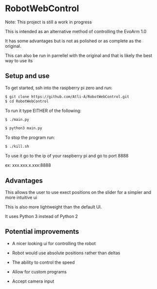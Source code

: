 # RobotWebControl


Note: This project is still a work in progress

This is intended as an alternative method of controlling the EvoArm 1.0

It has some advantages but is not as polished or as complete as the original.

This can also be run in parrellel with the original and that is likely the best way to use its

## Setup and use

To get started, ssh into the raspberry pi zero and run:

```sh
$ git clone https://github.com/Atli-A/RobotWebControl.git
$ cd RobotWebControl
```
To run it type EITHER of the following:
```sh
$ ./main.py

$ python3 main.py
```

To stop the program run:
```sh
$ ./kill.sh
```

To use it go to the ip of your raspberry pi and go to port 8888

ex: xxx.xxx.x.xxx:8888

## Advantages

This allows the user to use exect positions on the slider for a simpler and more intuitive ui

This is also more lightweight than the default UI.

It uses Python 3 instead of Python 2 

## Potential improvements

- A nicer looking ui for controlling the robot

- Robot would use absolute positions rather than deltas

- The ability to control the speed

- Allow for custom programs

- Accept camera input